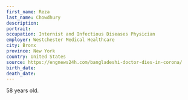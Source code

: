 ```yaml
---
first_name: Reza
last_name: Chowdhury
description: 
portrait: 
occupation: Internist and Infectious Diseases Physician
employer: Westchester Medical Healthcare
city: Bronx
province: New York
country: United States
source: https://engnews24h.com/bangladeshi-doctor-dies-in-corona/
birth_date: 
death_date: 
---
```


58 years old.